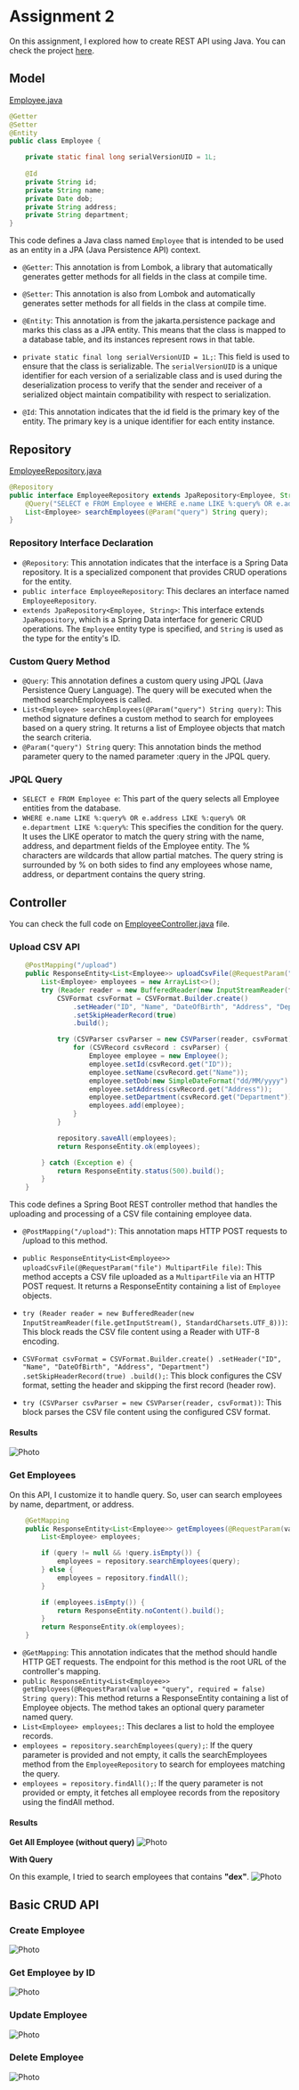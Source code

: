 # Assignment 2
On this assignment, I explored how to create REST API using Java. You can check the project [here](employee-crud/src/main/java/com/findo/employee_crud/EmployeeCrudApplication.java).

## Model
[Employee.java](employee-crud/src/main/java/com/findo/employee_crud/model/Employee.java)
```java
@Getter
@Setter
@Entity
public class Employee {

    private static final long serialVersionUID = 1L;
    
    @Id
    private String id;
    private String name;
    private Date dob;
    private String address;
    private String department;
}
```
This code defines a Java class named `Employee` that is intended to be used as an entity in a JPA (Java Persistence API) context.

- `@Getter`: This annotation is from Lombok, a library that automatically generates getter methods for all fields in the class at compile time.

- `@Setter`: This annotation is also from Lombok and automatically generates setter methods for all fields in the class at compile time.

- `@Entity`: This annotation is from the jakarta.persistence package and marks this class as a JPA entity. This means that the class is mapped to a database table, and its instances represent rows in that table.

- `private static final long serialVersionUID = 1L;`: This field is used to ensure that the class is serializable. The `serialVersionUID` is a unique identifier for each version of a serializable class and is used during the deserialization process to verify that the sender and receiver of a serialized object maintain compatibility with respect to serialization.

- `@Id`: This annotation indicates that the id field is the primary key of the entity. The primary key is a unique identifier for each entity instance.


## Repository
[EmployeeRepository.java](employee-crud/src/main/java/com/findo/employee_crud/repository/EmployeeRepository.java)
```java
@Repository
public interface EmployeeRepository extends JpaRepository<Employee, String> {
    @Query("SELECT e FROM Employee e WHERE e.name LIKE %:query% OR e.address LIKE %:query% OR e.department LIKE %:query%")
    List<Employee> searchEmployees(@Param("query") String query);
}
```
### Repository Interface Declaration
- `@Repository`: This annotation indicates that the interface is a Spring Data repository. It is a specialized component that provides CRUD operations for the entity.
- `public interface EmployeeRepository`: This declares an interface named `EmployeeRepository`.
- `extends JpaRepository<Employee, String>`: This interface extends `JpaRepository`, which is a Spring Data interface for generic CRUD operations. The `Employee` entity type is specified, and `String` is used as the type for the entity's ID.

### Custom Query Method
- `@Query`: This annotation defines a custom query using JPQL (Java Persistence Query Language). The query will be executed when the method searchEmployees is called.
- `List<Employee> searchEmployees(@Param("query") String query)`: This method signature defines a custom method to search for employees based on a query string. It returns a list of Employee objects that match the search criteria.
- `@Param("query") String` query: This annotation binds the method parameter query to the named parameter :query in the JPQL query.

### JPQL Query
- `SELECT e FROM Employee e`: This part of the query selects all Employee entities from the database.
- `WHERE e.name LIKE %:query% OR e.address LIKE %:query% OR e.department LIKE %:query%`: This specifies the condition for the query. It uses the LIKE operator to match the query string with the name, address, and department fields of the Employee entity. The % characters are wildcards that allow partial matches. The query string is surrounded by % on both sides to find any employees whose name, address, or department contains the query string.

## Controller
You can check the full code on [EmployeeController.java](employee-crud/src/main/java/com/findo/employee_crud/controller/EmployeeController.java) file.

### Upload CSV API
```java
    @PostMapping("/upload")
    public ResponseEntity<List<Employee>> uploadCsvFile(@RequestParam("file") MultipartFile file) {
        List<Employee> employees = new ArrayList<>();
        try (Reader reader = new BufferedReader(new InputStreamReader(file.getInputStream(), StandardCharsets.UTF_8))) {
            CSVFormat csvFormat = CSVFormat.Builder.create()
                .setHeader("ID", "Name", "DateOfBirth", "Address", "Department")
                .setSkipHeaderRecord(true)
                .build();

            try (CSVParser csvParser = new CSVParser(reader, csvFormat)) {
                for (CSVRecord csvRecord : csvParser) {
                    Employee employee = new Employee();
                    employee.setId(csvRecord.get("ID"));
                    employee.setName(csvRecord.get("Name"));
                    employee.setDob(new SimpleDateFormat("dd/MM/yyyy").parse(csvRecord.get("DateOfBirth")));
                    employee.setAddress(csvRecord.get("Address"));
                    employee.setDepartment(csvRecord.get("Department"));
                    employees.add(employee);
                }
            }

            repository.saveAll(employees);
            return ResponseEntity.ok(employees);

        } catch (Exception e) {
            return ResponseEntity.status(500).build();
        }
    }
```
This code defines a Spring Boot REST controller method that handles the uploading and processing of a CSV file containing employee data.

- `@PostMapping("/upload")`: This annotation maps HTTP POST requests to /upload to this method.

- `public ResponseEntity<List<Employee>> uploadCsvFile(@RequestParam("file") MultipartFile file)`: This method accepts a CSV file uploaded as a `MultipartFile` via an HTTP POST request. It returns a ResponseEntity containing a list of `Employee` objects.

- `try (Reader reader = new BufferedReader(new InputStreamReader(file.getInputStream(), StandardCharsets.UTF_8)))`: This block reads the CSV file content using a Reader with UTF-8 encoding.

- `CSVFormat csvFormat = CSVFormat.Builder.create() .setHeader("ID", "Name", "DateOfBirth", "Address", "Department") .setSkipHeaderRecord(true) .build();`: This block configures the CSV format, setting the header and skipping the first record (header row).

- `try (CSVParser csvParser = new CSVParser(reader, csvFormat))`: This block parses the CSV file content using the configured CSV format.

#### Results
![Photo](img/upload.png)

### Get Employees
On this API, I customize it to handle query. So, user can search employees by name, department, or address.

```java
    @GetMapping
    public ResponseEntity<List<Employee>> getEmployees(@RequestParam(value = "query", required = false) String query) {
        List<Employee> employees;

        if (query != null && !query.isEmpty()) {
            employees = repository.searchEmployees(query);
        } else {
            employees = repository.findAll();
        }

        if (employees.isEmpty()) {
            return ResponseEntity.noContent().build();
        }
        return ResponseEntity.ok(employees);
    }
```
- `@GetMapping`: This annotation indicates that the method should handle HTTP GET requests. The endpoint for this method is the root URL of the controller's mapping.
- `public ResponseEntity<List<Employee>> getEmployees(@RequestParam(value = "query", required = false) String query)`: This method returns a ResponseEntity containing a list of Employee objects. The method takes an optional query parameter named query.
- `List<Employee> employees;`: This declares a list to hold the employee records.
- `employees = repository.searchEmployees(query);`: If the query parameter is provided and not empty, it calls the searchEmployees method from the `EmployeeRepository` to search for employees matching the query.
- `employees = repository.findAll();`: If the query parameter is not provided or empty, it fetches all employee records from the repository using the findAll method.

#### Results
**Get All Employee (without query)**
![Photo](img/get-all.png)

**With Query**

On this example, I tried to search employees that contains **"dex"**.
![Photo](img/search.png)

## Basic CRUD API
### Create Employee
![Photo](img/create.png)

### Get Employee by ID
![Photo](img/get-by-id.png)

### Update Employee
![Photo](img/update.png)

### Delete Employee
![Photo](img/delete.png)